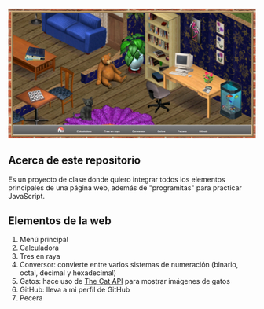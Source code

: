 ![Cover image](https://github.com/ian-ani/room/blob/main/cover.png)

## Acerca de este repositorio

Es un proyecto de clase donde quiero integrar todos los elementos principales de una página web, 
además de "programitas" para practicar JavaScript.

## Elementos de la web

1. Menú principal
2. Calculadora
3. Tres en raya
4. Conversor: convierte entre varios sistemas de numeración (binario, octal, decimal y hexadecimal)
5. Gatos: hace uso de [The Cat API](https://thecatapi.com) para mostrar imágenes de gatos
6. GitHub: lleva a mi perfil de GitHub
7. Pecera
